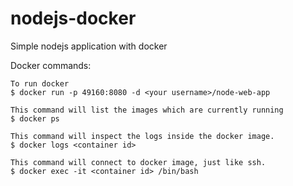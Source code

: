 # nodejs-docker
Simple nodejs application with docker

Docker commands:
```
To run docker
$ docker run -p 49160:8080 -d <your username>/node-web-app

This command will list the images which are currently running
$ docker ps

This command will inspect the logs inside the docker image.
$ docker logs <container id>

This command will connect to docker image, just like ssh.
$ docker exec -it <container id> /bin/bash
```